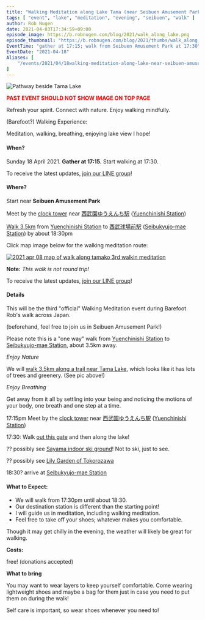 ```yaml
---
title: "Walking Meditation along Lake Tama (near Seibuen Amusement Park)"
tags: [ "event", "lake", "meditation", "evening", "seibuen", "walk" ]
author: Rob Nugen
date: 2021-04-03T17:34:59+09:00
episode_image: https://b.robnugen.com/blog/2021/walk_along_lake.png
episode_thumbnail: "https://b.robnugen.com/blog/2021/thumbs/walk_along_lake.png"
EventTime: "gather at 17:15; walk from Seibuen Amusement Park at 17:30"
EventDate: "2021-04-18"
Aliases: [
    "/events/2021/04/18walking-meditation-along-lake-near-seibuen-amusement-park"
]
---
```


<img
src="https://b.robnugen.com/blog/2021/walk_along_lake.png"
alt="Pathway beside Tama Lake"
class="title" />

<div style="font-weight:bold; color:red">PAST EVENT SHOULD NOT SHOW IMAGE ON TOP PAGE</div>

Refresh your spirit. Connect with nature.  Enjoy walking mindfully.

(Barefoot?) Walking Experience:

Meditation, walking, breathing, enjoying lake view I hope!

#### When?

Sunday 18 April 2021. **Gather at 17:15.** Start walking at 17:30.

To receive the latest updates, [join our LINE group](/contact/)!

#### Where?

Start near **Seibuen Amusement Park**

Meet by the
[clock tower](https://goo.gl/maps/FP3U2rAr4mJEkPk79)
near
[西武園ゆうえんち駅](https://goo.gl/maps/rdwjQrbXXEySLSyK8)
([Yuenchinishi Station](https://goo.gl/maps/rdwjQrbXXEySLSyK8))

[Walk 3.5km](https://goo.gl/maps/YQz9QjjRxkcBzrRk9)
from
[Yuenchinishi Station](https://goo.gl/maps/rdwjQrbXXEySLSyK8)
to
[西武球場前駅](https://goo.gl/maps/XfnuDS8i2bDs4khu6) ([Seibukyujo-mae Station](https://goo.gl/maps/XfnuDS8i2bDs4khu6))
by
about 18:30pm

Click map image below for the walking meditation route:

[![2021 apr 08 map of walk along tamako 3rd walkin meditation](//b.robnugen.com/quests/walk-to-niigata/2021/route_plans/thumbs/2021_apr_09_map_of_walk_along_tamako_3rd_walkin_meditation.png)](https://goo.gl/maps/gS2jRFGeqWEvFk85A)

**Note:** _This walk is not round trip!_

To receive the latest updates, [join our LINE group](/contact/)!

#### Details

This will be the
third
"official" Walking Meditation event during Barefoot Rob's walk across Japan.

(beforehand, feel free to join us in Seibuen Amusement Park!)

Please note this is a "one way" walk from
[Yuenchinishi Station](https://goo.gl/maps/rdwjQrbXXEySLSyK8)
to
[Seibukyujo-mae Station](https://goo.gl/maps/XfnuDS8i2bDs4khu6),
about
3.5km
away.

*Enjoy Nature*

We will [walk 3.5km along a trail near Tama Lake](https://goo.gl/maps/YQz9QjjRxkcBzrRk9), which looks like it has lots of trees and greenery.  (See pic above!)

*Enjoy Breathing*

Get away from it all by settling into your being and noticing the
motions of your body, one breath and one step at a time.

17:15pm Meet by the [clock tower](https://goo.gl/maps/FP3U2rAr4mJEkPk79)
near
[西武園ゆうえんち駅](https://goo.gl/maps/rdwjQrbXXEySLSyK8)
([Yuenchinishi Station](https://goo.gl/maps/rdwjQrbXXEySLSyK8))

17:30: Walk [out this gate](https://goo.gl/maps/x8D8Sf2hPPF7DcoB9) and then along the lake!

?? possibly see [Sayama indoor ski ground](https://goo.gl/maps/kzsaG2Qfmyqa71xx8)!  Not to ski, just to see.

?? possibly see [Lily Garden of Tokorozawa](https://goo.gl/maps/7KcCTstSxGkCkzPV9)

18:30? arrive at [Seibukyujo-mae Station](https://goo.gl/maps/XfnuDS8i2bDs4khu6)

#### What to Expect:

* We will walk from 17:30pm until about 18:30.
* Our destination station is different than the starting point!
* I will guide us in meditation, including walking meditation.
* Feel free to take off your shoes; whatever makes you comfortable.

Though it may get chilly in the evening, the weather will likely be great for walking.

**Costs:**

free! (donations accepted)

**What to bring**

You may want to wear layers to keep yourself
comfortable.  Come wearing lightweight shoes and maybe a bag for them
just in case you need to put them on during the walk!

Self care is important, so wear shoes whenever you need to!
